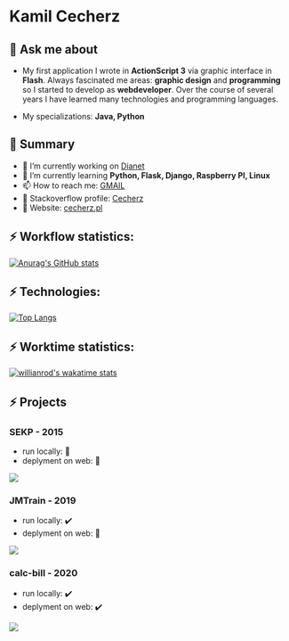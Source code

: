 # Kamil Cecherz
## 💬 Ask me about
 - My first application I wrote in **ActionScript 3** via graphic interface in **Flash**. Always fascinated me areas: **graphic design** and **programming** so I started to develop as **webdeveloper**. Over the course of several years I have learned many technologies and programming languages.

 - My specializations: **Java, Python**

## 👋 Summary 
- 🔭 I’m currently working on [Dianet](https://dianet.pl/)
- 🌱 I’m currently learning **Python, Flask, Django, Raspberry PI, Linux**
- 📫 How to reach me: [GMAIL](mailto:kamil.cecherz@gmail.com)
- 🔳 Stackoverflow profile: [Cecherz](https://stackoverflow.com/users/12154596/cecherz)
- 👀 Website: [cecherz.pl](http://cecherz.pl)

## ⚡ Workflow statistics: 
[![Anurag's GitHub stats](https://github-readme-stats.vercel.app/api?username=pangeon&show_icons=true)](https://github.com/anuraghazra/github-readme-stats)

## ⚡ Technologies: 
[![Top Langs](https://github-readme-stats.vercel.app/api/top-langs/?username=pangeon&layout=compact&langs_count=10)](https://github.com/anuraghazra/github-readme-stats)

## ⚡ Worktime statistics:
[![willianrod's wakatime stats](https://github-readme-stats.vercel.app/api/wakatime?username=@Cecherz)](https://github.com/anuraghazra/github-readme-stats)

## ⚡ Projects

###  **SEKP - 2015**
 - run locally: 🔴 
 - deplyment on web: 🔴

<a href="https://github.com/pangeon/SEKP">
  <img align="center" src="https://github-readme-stats.vercel.app/api/pin/?username=pangeon&repo=SEKP" />
</a>

### **JMTrain - 2019** 
- run locally: ✔️ 
- deplyment on web: 🔴

<a href="https://github.com/pangeon/JMTrain">
  <img align="center" src="https://github-readme-stats.vercel.app/api/pin/?username=pangeon&repo=JMTrain" />
</a>

### **calc-bill - 2020** 
- run locally: ✔️ 
- deplyment on web: ✔️

<a href="https://github.com/pangeon/calc-bill">
  <img align="center" src="https://github-readme-stats.vercel.app/api/pin/?username=pangeon&repo=calc-bill" />
</a>
